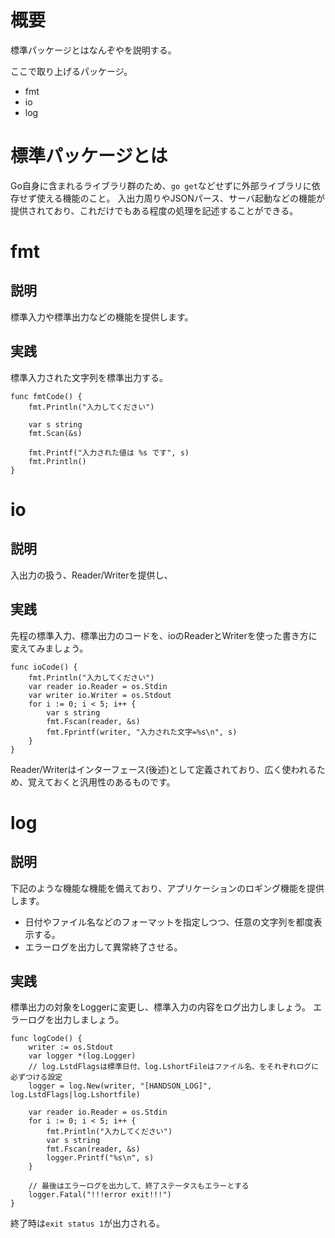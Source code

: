 # 概要

標準パッケージとはなんぞやを説明する。

ここで取り上げるパッケージ。
- fmt
- io
- log


# 標準パッケージとは

Go自身に含まれるライブラリ群のため、```go get```などせずに外部ライブラリに依存せず使える機能のこと。
入出力周りやJSONパース、サーバ起動などの機能が提供されており、これだけでもある程度の処理を記述することができる。


# fmt

## 説明

標準入力や標準出力などの機能を提供します。

## 実践

標準入力された文字列を標準出力する。

```
func fmtCode() {
	fmt.Println("入力してください")

	var s string
	fmt.Scan(&s)

	fmt.Printf("入力された値は %s です", s)
	fmt.Println()
}
```


# io

## 説明

入出力の扱う、Reader/Writerを提供し、

## 実践

先程の標準入力、標準出力のコードを、ioのReaderとWriterを使った書き方に変えてみましょう。

```
func ioCode() {
	fmt.Println("入力してください")
	var reader io.Reader = os.Stdin
	var writer io.Writer = os.Stdout
	for i := 0; i < 5; i++ {
		var s string
		fmt.Fscan(reader, &s)
		fmt.Fprintf(writer, "入力された文字=%s\n", s)
	}
}
```

Reader/Writerはインターフェース(後述)として定義されており、広く使われるため、覚えておくと汎用性のあるものです。


# log

## 説明

下記のような機能な機能を備えており、アプリケーションのロギング機能を提供します。
- 日付やファイル名などのフォーマットを指定しつつ、任意の文字列を都度表示する。
- エラーログを出力して異常終了させる。

## 実践

標準出力の対象をLoggerに変更し、標準入力の内容をログ出力しましょう。
エラーログを出力しましょう。

```
func logCode() {
	writer := os.Stdout
	var logger *(log.Logger)
	// log.LstdFlagsは標準日付、log.LshortFileはファイル名、をそれぞれログに必ずつける設定
	logger = log.New(writer, "[HANDSON_LOG]", log.LstdFlags|log.Lshortfile)

	var reader io.Reader = os.Stdin
	for i := 0; i < 5; i++ {
		fmt.Println("入力してください")
		var s string
		fmt.Fscan(reader, &s)
		logger.Printf("%s\n", s)
	}

	// 最後はエラーログを出力して、終了ステータスもエラーとする
	logger.Fatal("!!!error exit!!!")
}
```

終了時は```exit status 1```が出力される。
